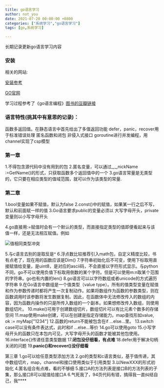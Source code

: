 ```yaml
---
title: go语言学习
author: not_you
date: 2021-07-20 00:00:00 +0800
categories: ["系统学习","go语言学习"]
tags: [go,系统学习]

---
```


长期记录更新go语言学习内容

### 安装

相关的网站:

[安装参考](https://www.liwenzhou.com/posts/Go/install_go_dev/)

[GO官网](https://golang.org/dl/)

学习过程参考了《go语言编程》[图书的豆瓣链接](https://book.douban.com/subject/11577300/)

### 语言特性(挑其中有意思的记录)：

函数多返回值。在静态语言中首先给出了多值返回功能
defer，panic，recover用于标准错误处理
匿名函数和闭包
非侵入式接口
goroutine进行并发编程，用channel实现了csp模型

### 第一章
1.不得包含源代码中没有用到的包
2.匿名变量，可以通过_,_,nickName :=GetName()的形式，只获取函数多个返回值中的一个
3.go语言常量是无类型的，它只要在相应类型的值域范围，就可以作为该类型的常量.

### 第二章
1.bool变量如果不赋值，默认为false
2.const()中的赋值，如果某一行之后不写，默认和前面赋一样的值
3.Go语言要求public的变量必须以 大写字母开头，private变量则以小写字母开头

4.go直接用:=赋值时会有一个默认的类型，而直接指定类型的值即便看起来与该值一样，还是无法相互赋值。例如

![值相同类型冲突]({{site.url}}/assets/img/2021_07_21_forgo/类型冲突.png)

5.与c语言去别的是取反是^
6.浮点数比较推荐引入math包，自定义精度比较，书有点老了，现在用的函数应该是Dim()
7.字符串初始化后不可变，使用下标取用直接赋值给变量，是uint8，是对应的ascii码，不会直接以字符形式显示。与python不同，go不可以使用负值下标取用倒数的某个字符。但是可以使用m:n取某个范围的字符串。go也有内置的len()
8.go语言可以以字符数组或者unicode的方式遍历字符串
9.在Go语言中数组是一个值类型（value type）。所有的值类型变量在赋值和作为参数传递时都将产生一次复制动作。如果将数组作为函数的参数类型，则在函数调用时该参数将发生数据复制。因此，在函数体中无法修改传入的数组的内容，因为函数内操作的只是所传入数组的一个副本。如果想修改传入数组，则使用数组切片。
10.make()可用于创建数组切片，数组切片可以有比元素个数多的存储空间
11.map使用make创建，可以在创建是指定存储能力。map查找形如value, ok := myMap["1234"]
12.函数的return不能被包含在if ...else...里。
13.switch case可以没有条件表达式，此时和if ...else...等价
14.go可以使用goto
15.小写字母开头的函数只在本包内可见，大写字母开头的函数才能被其他包使用。
16.interface{}传递任意类型数据
17.**闭包没仔细看，有点难**
18.defer用于解决句柄关闭的问题
19.**panic()和recover()没仔细看**

第三章
1.go可以给任意类型添加方法
2.go的类型和c语言类似，基于值传递，其中数组切片，map，channel和接口使用类似于引用类型
3.以NewXXX的形式初始化
4.匿名组合有点难，看的不够细
5.接口A的方法列表是接口B的方法列表的子集，那么接口B可以赋值给接口A
6.气死我了，94页代码有错，搞得我一直纠结自己，我\*\*\*\*